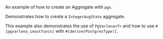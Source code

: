 An example of how to create an Aggregate with `pgx`.

Demonstrates how to create a `IntegerAvgState` aggregate.

This example also demonstrates the use of `PgVarlena<T>` and how to use `#[pgvarlena_inoutfuncs]` with `#[derive(PostgresType)]`.